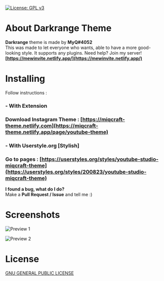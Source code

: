 [![License: GPL v3](https://img.shields.io/badge/License-GPLv3-blue.svg)](https://www.gnu.org/licenses/gpl-3.0)

# About Darkrange Theme
**Darkrange** theme is made by **MyQ#4052**<br>
This was made to let everyone who wants, able to have a more good-looking style. It supports any plugins.
Need help? Join my server! **[https://mewinvite.netlify.app/](https://mewinvite.netlify.app/)**

# Installing
Follow instructions :
### - With Extension
### Download Instagram Theme : [https://miqcraft-theme.netlify.com](https://miqcraft-theme.netlify.app/page/youtube-theme)
### - With Userstyle.org [Stylish]
### Go to pages : [https://userstyles.org/styles/youtube-studio-miqcraft-theme](https://userstyles.org/styles/200823/youtube-studio-miqcraft-theme)

**I found a bug, what do I do?**<br>Make a **Pull Request / Issue** and tell me :)

# Screenshots
![Preview 1](https://miqcraft-theme.netlify.app/assets/img/compare/ytsafter.png)

![Preview 2](https://miqcraft-theme.netlify.app/assets/img/compare/ytsthumbnail.png)

# License
[ GNU GENERAL PUBLIC LICENSE ](https://github.com/MIQCRAFT/Darkrange-Youtube.studio-Theme/blob/main/LICENSE)

